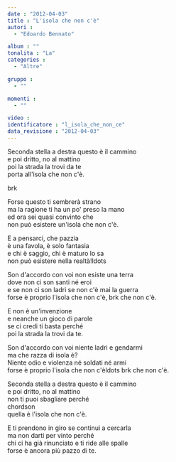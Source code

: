 ```yaml
---
date : "2012-04-03"
title : "L'isola che non c'è"
autori : 
  - "Edoardo Bennato"

album : ""
tonalita : "La"
categories : 
  - "Altre"

gruppo : 
  - ""

momenti : 
  - ""

video : 
identificatore : "l_isola_che_non_ce"
data_revisione : "2012-04-03"
---
```

  
  
Seconda stella a destra questo è il cammino   
e poi dritto, no al mattino   
poi la strada la trovi da te   
porta all'isola  che non c'è.    
  
brk  
  
  
Forse questo ti sembrerà strano   
ma la ragione ti ha un po' preso la mano   
ed ora sei quasi convinto che   
non può esistere un'isola che non c'è.   
  
  
  
E a pensarci, che pazzia   
è una favola, è solo fantasia   
e chi è saggio, chi è maturo lo sa   
non può esistere nella realtà!ldots  
  
  
Son d'accordo con voi non esiste una terra   
dove non ci son santi né eroi   
e se non ci son ladri se non c'è mai la guerra   
forse è proprio l'isola  che non c'è, brk che non c'è.   
  
  
  
E non è un'invenzione   
e neanche un gioco di parole   
se ci credi ti basta perché   
poi la strada la trovi da te.   
  
  
  
Son d'accordo con voi niente ladri e gendarmi   
ma che razza di isola è?   
Niente odio e violenza né soldati né armi   
forse è proprio l'isola che non c'èldots brk che non c'è.   
  
  
  
Seconda stella a destra questo è il cammino   
e poi dritto, no al mattino   
non ti puoi sbagliare perché  
chordson  
quella è l'isola  che non c'è.    
  
  
E ti prendono in giro se continui a cercarla   
ma non darti per vinto perché   
chi ci ha già rinunciato e ti ride alle spalle   
forse è ancora più pazzo di te.   
  
  
  
  
  
  
  
  
  
